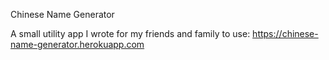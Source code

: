 Chinese Name Generator

A small utility app I wrote for my friends and family to use: https://chinese-name-generator.herokuapp.com
